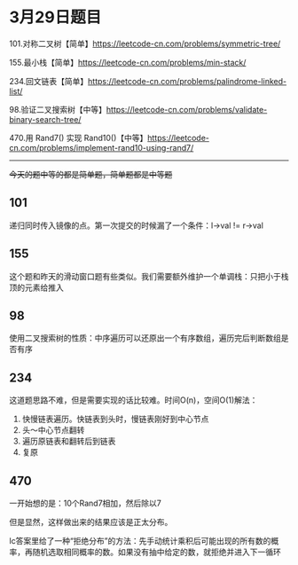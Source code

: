 # 3月29日题目

101.对称二叉树【简单】https://leetcode-cn.com/problems/symmetric-tree/

155.最小栈【简单】https://leetcode-cn.com/problems/min-stack/

234.回文链表【简单】https://leetcode-cn.com/problems/palindrome-linked-list/

98.验证二叉搜索树【中等】https://leetcode-cn.com/problems/validate-binary-search-tree/

470.用 Rand7() 实现 Rand10()【中等】https://leetcode-cn.com/problems/implement-rand10-using-rand7/

---

~~今天的题中等的都是简单题，简单题都是中等题~~

## 101

递归同时传入镜像的点。第一次提交的时候漏了一个条件：l->val != r->val

## 155

这个题和昨天的滑动窗口题有些类似。我们需要额外维护一个单调栈：只把小于栈顶的元素给推入

## 98

使用二叉搜索树的性质：中序遍历可以还原出一个有序数组，遍历完后判断数组是否有序

## 234

这道题思路不难，但是需要实现的话比较难。时间O(n)，空间O(1)解法：

1. 快慢链表遍历。快链表到头时，慢链表刚好到中心节点
2. 头～中心节点翻转
3. 遍历原链表和翻转后到链表
4. 复原

## 470

一开始想的是：10个Rand7相加，然后除以7

但是显然，这样做出来的结果应该是正太分布。

lc答案里给了一种“拒绝分布”的方法：先手动统计乘积后可能出现的所有数的概率，再随机选取相同概率的数。如果没有抽中给定的数，就拒绝并进入下一循环
